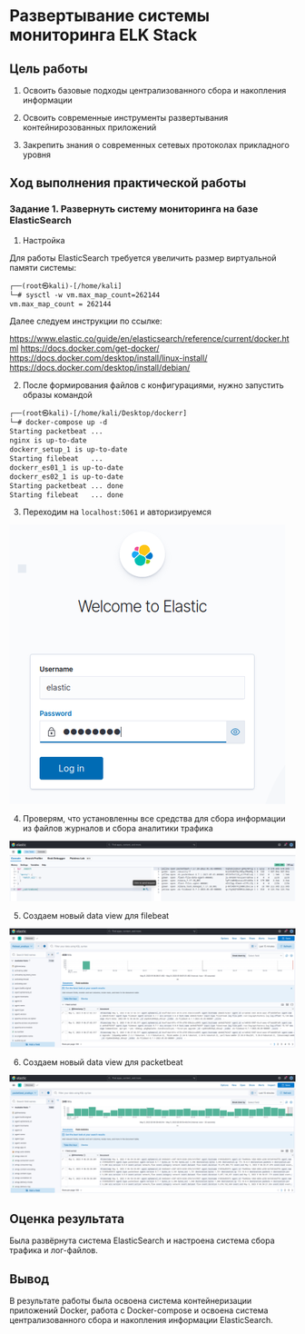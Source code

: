 # Развертывание системы мониторинга ELK Stack

## Цель работы

1. Освоить базовые подходы централизованного сбора и накопления информации

2. Освоить современные инструменты развертывания контейнирозованных приложений

3. Закрепить знания о современных сетевых протоколах прикладного уровня

## Ход выполнения практической работы

### Задание 1. Развернуть систему мониторинга на базе ElasticSearch

1. Настройка

Для работы ElasticSearch требуется увеличить размер виртуальной памяти системы:

```
┌──(root㉿kali)-[/home/kali]
└─# sysctl -w vm.max_map_count=262144
vm.max_map_count = 262144
```

Далее следуем инструкции по ссылке:

https://www.elastic.co/guide/en/elasticsearch/reference/current/docker.html
https://docs.docker.com/get-docker/
https://docs.docker.com/desktop/install/linux-install/
https://docs.docker.com/desktop/install/debian/

2. После формирования файлов с конфигурациями, нужно запустить образы командой

```
┌──(root㉿kali)-[/home/kali/Desktop/dockerr]
└─# docker-compose up -d          
Starting packetbeat ... 
nginx is up-to-date
dockerr_setup_1 is up-to-date
Starting filebeat   ... 
dockerr_es01_1 is up-to-date
dockerr_es02_1 is up-to-date
Starting packetbeat ... done
Starting filebeat   ... done
```

3. Переходим на `localhost:5061` и авторизируемся

![All text](./screenshots/lab_3_4.png)

4. Проверям, что установленны все средства для сбора информации из файлов журналов и сбора аналитики трафика

![All text](./screenshots/lab_3_5.png)

5. Создаем новый data view для filebeat

![All text](./screenshots/lab_3_6.png)

6. Создаем новый data view для packetbeat

![All text](./screenshots/lab_3_7.png)

## Оценка результата

Была развёрнута система ElasticSearch и настроена система сбора трафика и лог-файлов.

## Вывод

В результате работы была освоена система контейнеризации приложений Docker, работа с Docker-compose и освоена система централизованного сбора и накопления информации ElasticSearch.

